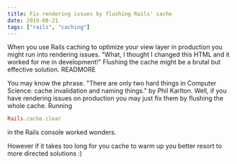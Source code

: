 ```yaml
---
title: Fix rendering issues by flushing Rails' cache
date: 2019-08-21
tags: ["rails", "caching"]
---
```


When you use Rails caching to optimize your view layer in production you might run into rendering issues. "What, I thought I changed this HTML and it worked for me in development!"
Flushing the cache might be a brutal but effective solution. READMORE

You may know the phrase. "There are only two hard things in Computer Science: cache invalidation and naming things." by Phil Karlton. Well, if you have rendering issues on production you may just fix them by flushing the whole cache.
Running

```ruby
Rails.cache.clear
```

in the Rails console worked wonders.

However if it takes too long for you cache to warm up you better resort to more directed solutions :)